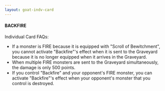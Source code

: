 ```yaml
---
layout: goat-indv-card
---
```


#### BACKFIRE

Individual Card FAQs:

*   If a monster is FIRE because it is equipped with "Scroll of Bewitchment", you cannot activate "Backfire"'s effect when it is sent to the Graveyard because it is no longer equipped when it arrives in the Graveyard.
*   When multiple FIRE monsters are sent to the Graveyard simultaneously, the damage is only 500 points.
*   If you control "Backfire" and your opponent's FIRE monster, you can activate "Backfire"'s effect when your opponent's monster that you control is destroyed.